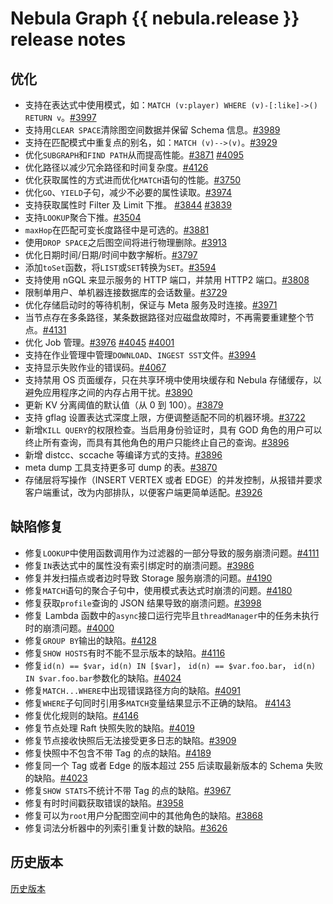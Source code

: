 # Nebula Graph {{ nebula.release }} release notes

## 优化

- 支持在表达式中使用模式，如：`MATCH (v:player) WHERE (v)-[:like]->() RETURN v`。[#3997](https://github.com/vesoft-inc/nebula/pull/3997) 
- 支持用`CLEAR SPACE`清除图空间数据并保留 Schema 信息。[#3989](https://github.com/vesoft-inc/nebula/pull/3989) 
- 支持在匹配模式中重复点的别名，如：`MATCH (v)-->(v)`。[#3929](https://github.com/vesoft-inc/nebula/pull/3929) 
- 优化`SUBGRAPH`和`FIND PATH`从而提高性能。[#3871](https://github.com/vesoft-inc/nebula/pull/3871) [#4095](https://github.com/vesoft-inc/nebula/pull/4095) 
- 优化路径以减少冗余路径和时间复杂度。[#4126](https://github.com/vesoft-inc/nebula/pull/4162) 
- 优化获取属性的方式进而优化`MATCH`语句的性能。[#3750](https://github.com/vesoft-inc/nebula/pull/3750) 
- 优化`GO`、`YIELD`子句，减少不必要的属性读取。[#3974](https://github.com/vesoft-inc/nebula/pull/3974) 
- 支持获取属性时 Filter 及 Limit 下推。 [#3844](https://github.com/vesoft-inc/nebula/pull/3844) [#3839](https://github.com/vesoft-inc/nebula/pull/3839) 
- 支持`LOOKUP`聚合下推。[#3504](https://github.com/vesoft-inc/nebula/pull/3504) 
- `maxHop`在匹配可变长度路径中是可选的。[#3881](https://github.com/vesoft-inc/nebula/pull/3881) 
- 使用`DROP SPACE`之后图空间将进行物理删除。[#3913](https://github.com/vesoft-inc/nebula/pull/3913) 
- 优化日期时间/日期/时间中数字解析。[#3797](https://github.com/vesoft-inc/nebula/pull/3797) 
- 添加`toSet`函数，将`LIST`或`SET`转换为`SET`。[#3594](https://github.com/vesoft-inc/nebula/pull/3594) 
- 支持使用 nGQL 来显示服务的 HTTP 端口，并禁用 HTTP2 端口。[#3808](https://github.com/vesoft-inc/nebula/pull/3808) 
- 限制单用户、单机器连接数据库的会话数量。[#3729](https://github.com/vesoft-inc/nebula/pull/3729) 
- 优化存储启动时的等待机制，保证与 Meta 服务及时连接。[#3971](https://github.com/vesoft-inc/nebula/pull/3971) 
- 当节点存在多条路径，某条数据路径对应磁盘故障时，不再需要重建整个节点。[#4131](https://github.com/vesoft-inc/nebula/pull/4131)
- 优化 Job 管理。[#3976](https://github.com/vesoft-inc/nebula/pull/3976) [#4045](https://github.com/vesoft-inc/nebula/pull/4045) [#4001](https://github.com/vesoft-inc/nebula/pull/4001)  
- 支持在作业管理中管理`DOWNLOAD`、`INGEST SST`文件。[#3994](https://github.com/vesoft-inc/nebula/pull/3994)
- 支持显示失败作业的错误码。[#4067](https://github.com/vesoft-inc/nebula/pull/4067) 
- 支持禁用 OS 页面缓存，只在共享环境中使用块缓存和 Nebula 存储缓存，以避免应用程序之间的内存占用干扰。[#3890](https://github.com/vesoft-inc/nebula/pull/3890) 
- 更新 KV 分离阈值的默认值（从 0 到 100）。[#3879](https://github.com/vesoft-inc/nebula/pull/3879) 
- 支持 gflag 设置表达式深度上限，方便调整适配不同的机器环境。[#3722](https://github.com/vesoft-inc/nebula/pull/3722) 
- 新增`KILL QUERY`的权限检查。当启用身份验证时，具有 GOD 角色的用户可以终止所有查询，而具有其他角色的用户只能终止自己的查询。[#3896](https://github.com/vesoft-inc/nebula/pull/3896) 
- 新增 distcc、sccache 等编译方式的支持。[#3896](https://github.com/vesoft-inc/nebula/pull/3896) 
- meta dump 工具支持更多可 dump 的表。[#3870](https://github.com/vesoft-inc/nebula/pull/3870) 
- 存储层将写操作（INSERT VERTEX 或者 EDGE）的并发控制，从报错并要求客户端重试，改为内部排队，以便客户端更简单适配。[#3926](https://github.com/vesoft-inc/nebula/pull/3926)

## 缺陷修复

- 修复`LOOKUP`中使用函数调用作为过滤器的一部分导致的服务崩溃问题。[#4111](https://github.com/vesoft-inc/nebula/pull/4111) 
- 修复`IN`表达式中的属性没有索引绑定时的崩溃问题。[#3986](https://github.com/vesoft-inc/nebula/pull/3986) 
- 修复并发扫描点或者边时导致 Storage 服务崩溃的问题。[#4190](https://github.com/vesoft-inc/nebula/pull/4190) 
- 修复`MATCH`语句的聚合子句中，使用模式表达式时崩溃的问题。[#4180](https://github.com/vesoft-inc/nebula/pull/4180) 
- 修复获取`profile`查询的 JSON 结果导致的崩溃问题。[#3998](https://github.com/vesoft-inc/nebula/pull/3998) 
- 修复 Lambda 函数中的`async`接口运行完毕且`threadManager`中的任务未执行时的崩溃问题。[#4000](https://github.com/vesoft-inc/nebula/pull/4000) 
- 修复`GROUP BY`输出的缺陷。[#4128](https://github.com/vesoft-inc/nebula/pull/4128) 
- 修复`SHOW HOSTS`有时不能不显示版本的缺陷。[#4116](https://github.com/vesoft-inc/nebula/pull/4116) 
- 修复`id(n) == $var`，`id(n) IN [$var]`， `id(n) == $var.foo.bar`， `id(n) IN $var.foo.bar`参数化的缺陷。[#4024](https://github.com/vesoft-inc/nebula/pull/4024) 
- 修复`MATCH...WHERE`中出现错误路径方向的缺陷。[#4091](https://github.com/vesoft-inc/nebula/pull/4091) 
- 修复`WHERE`子句同时引用多`MATCH`变量结果显示不正确的缺陷。 [#4143](https://github.com/vesoft-inc/nebula/pull/4143) 
- 修复优化规则的缺陷。[#4146](https://github.com/vesoft-inc/nebula/pull/4146) 
- 修复节点处理 Raft 快照失败的缺陷。[#4019](https://github.com/vesoft-inc/nebula/pull/4019) 
- 修复节点接收快照后无法接受更多日志的缺陷。[#3909]( https://github.com/vesoft-inc/nebula/pull/3909)
- 修复快照中不包含不带 Tag 的点的缺陷。[#4189](https://github.com/vesoft-inc/nebula/pull/4189) 
- 修复同一个 Tag 或者 Edge 的版本超过 255 后读取最新版本的 Schema 失败的缺陷。[#4023](https://github.com/vesoft-inc/nebula/pull/4023) 
- 修复`SHOW STATS`不统计不带 Tag 的点的缺陷。[#3967](https://github.com/vesoft-inc/nebula/pull/3967) 
- 修复有时时间戳获取错误的缺陷。[#3958](https://github.com/vesoft-inc/nebula/pull/3958) 
- 修复可以为`root`用户分配图空间中的其他角色的缺陷。[#3868](https://github.com/vesoft-inc/nebula/pull/3868) 
- 修复词法分析器中的列索引重复计数的缺陷。[#3626](https://github.com/vesoft-inc/nebula/pull/3626) 

## 历史版本

[历史版本](https://nebula-graph.com.cn/tags/release-note/)
